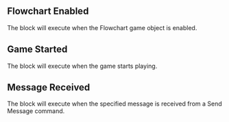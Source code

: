 ## Flowchart Enabled
The block will execute when the Flowchart game object is enabled.
## Game Started
The block will execute when the game starts playing.
## Message Received
The block will execute when the specified message is received from a Send Message command.
